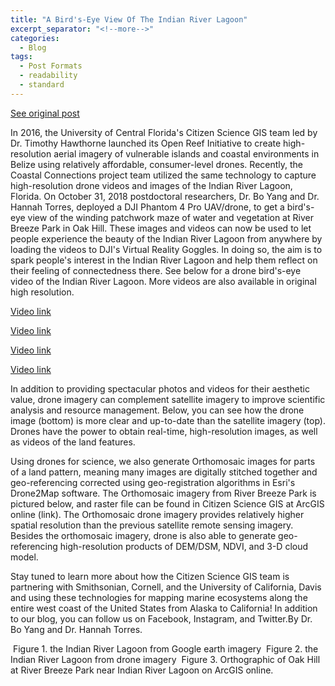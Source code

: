 ```yaml
---
title: "A Bird's-Eye View Of The Indian River Lagoon"
excerpt_separator: "<!--more-->"
categories:
  - Blog
tags:
  - Post Formats
  - readability
  - standard
---
```

[See original post](https://www.citizensciencegis.org/blog/a-birds-eye-view-of-the-indian-river-lagoon?rq=birds)

In 2016, the University of Central Florida's Citizen Science GIS team led by Dr. Timothy Hawthorne launched its Open Reef Initiative to create high-resolution aerial imagery of vulnerable islands and coastal environments in Belize using relatively affordable, consumer-level drones. Recently, the Coastal Connections project team utilized the same technology to capture high-resolution drone videos and images of the Indian River Lagoon, Florida. On October 31, 2018 postdoctoral researchers, Dr. Bo Yang and Dr. Hannah Torres, deployed a DJI Phantom 4 Pro UAV/drone, to get a bird's-eye view of the winding patchwork maze of water and vegetation at River Breeze Park in Oak Hill. These images and videos can now be used to let people experience the beauty of the Indian River Lagoon from anywhere by loading the videos to DJI's Virtual Reality Goggles. In doing so, the aim is to spark people's interest in the Indian River Lagoon and help them reflect on their feeling of connectedness there. See below for a drone bird's-eye video of the Indian River Lagoon. More videos are also available in original high resolution.

[Video link](https://youtu.be/Z0rEA-VbphU)

[Video link](https://youtu.be/u7RDHmnwMP0)

[Video link](https://youtu.be/c_HGfb8mZ68)

[Video link](https://youtu.be/Aiz0mLD8PKg)


In addition to providing spectacular photos and videos for their aesthetic value, drone imagery can complement satellite imagery to improve scientific analysis and resource management. Below, you can see how the drone image (bottom) is more clear and up-to-date than the satellite imagery (top). Drones have the power to obtain real-time, high-resolution images, as well as videos of the land features.

Using drones for science, we also generate Orthomosaic images for parts of a land pattern, meaning many images are digitally stitched together and geo-referencing corrected using geo-registration algorithms in Esri's Drone2Map software. The Orthomosaic imagery from River Breeze Park is pictured below, and raster file can be found in Citizen Science GIS at ArcGIS online (link). The Orthomosaic drone imagery provides relatively higher spatial resolution than the previous satellite remote sensing imagery. Besides the orthomosaic imagery, drone is also able to generate geo-referencing high-resolution products of DEM/DSM, NDVI, and 3-D cloud model.

Stay tuned to learn more about how the Citizen Science GIS team is partnering with Smithsonian, Cornell, and the University of California, Davis and using these technologies for mapping marine ecosystems along the entire west coast of the United States from Alaska to California! In addition to our blog, you can follow us on Facebook, Instagram, and Twitter.By Dr. Bo Yang and Dr. Hannah Torres.

<img src="{{ site.url }}{{ site.baseurl }}/assets/images/Posts/2018111801.png" alt="">
Figure 1. the Indian River Lagoon from Google earth imagery


<img src="{{ site.url }}{{ site.baseurl }}/assets/images/Posts/2018111802.png" alt="">
Figure 2. the Indian River Lagoon from drone imagery


<img src="{{ site.url }}{{ site.baseurl }}/assets/images/Posts/2018111803.png" alt="">
Figure 3. Orthographic of Oak Hill at River Breeze Park near Indian River Lagoon on ArcGIS online.